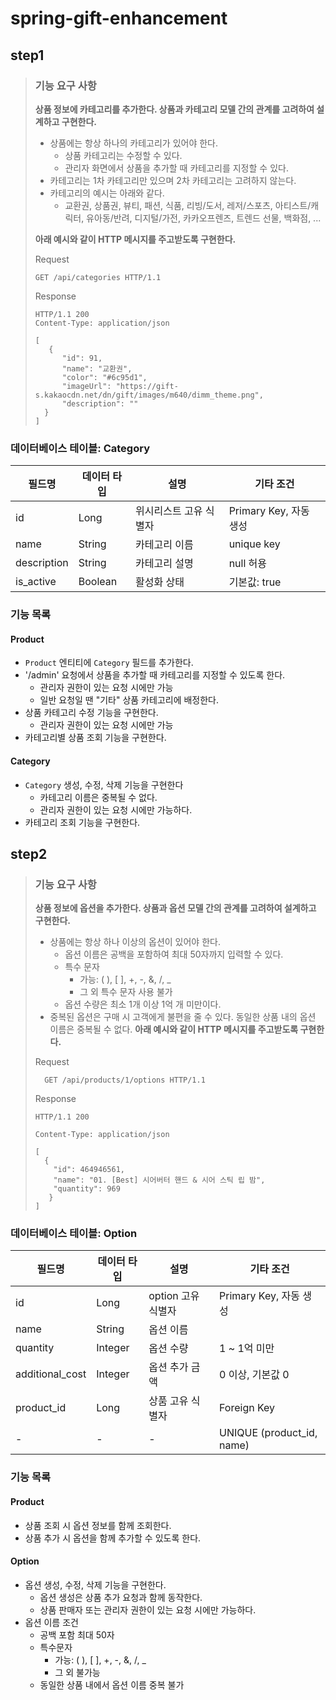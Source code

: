 # spring-gift-enhancement

## step1
> ### 기능 요구 사항
> **상품 정보에 카테고리를 추가한다. 상품과 카테고리 모델 간의 관계를 고려하여 설계하고 구현한다.**
> - 상품에는 항상 하나의 카테고리가 있어야 한다.
>   - 상품 카테고리는 수정할 수 있다.
>   - 관리자 화면에서 상품을 추가할 때 카테고리를 지정할 수 있다.
> - 카테고리는 1차 카테고리만 있으며 2차 카테고리는 고려하지 않는다. 
> - 카테고리의 예시는 아래와 같다.
>   - 교환권, 상품권, 뷰티, 패션, 식품, 리빙/도서, 레저/스포츠, 아티스트/캐릭터, 유아동/반려, 디지털/가전, 카카오프렌즈, 트렌드 선물, 백화점, ...
>   
> **아래 예시와 같이 HTTP 메시지를 주고받도록 구현한다.**
> 
> Request
> ```
> GET /api/categories HTTP/1.1
> ```
> Response
> ```
> HTTP/1.1 200
> Content-Type: application/json
> 
> [
>    {
>       "id": 91,
>       "name": "교환권",
>       "color": "#6c95d1",
>       "imageUrl": "https://gift-s.kakaocdn.net/dn/gift/images/m640/dimm_theme.png",
>       "description": ""
>   }
> ]
> ```

### 데이터베이스 테이블: Category
| 필드명         | 데이터 타입  | 설명           | 기타 조건              |
|-------------|---------|--------------|--------------------|
| id          | Long    | 위시리스트 고유 식별자 | Primary Key, 자동 생성 |
| name        | String  | 카테고리 이름      | unique key         |
| description | String  | 카테고리 설명      | null 허용            |
| is_active   | Boolean     | 활성화 상태      | 기본값: true    |

### 기능 목록
#### Product
- `Product` 엔티티에 `Category` 필드를 추가한다. 
- '/admin' 요청에서 상품을 추가할 때 카테고리를 지정할 수 있도록 한다.
  - 관리자 권한이 있는 요청 시에만 가능
  - 일반 요청일 땐 "기타" 상품 카테고리에 배정한다.
- 상품 카테고리 수정 기능을 구현한다.
  - 관리자 권한이 있는 요청 시에만 가능
- 카테고리별 상품 조회 기능을 구현한다.

#### Category
- `Category` 생성, 수정, 삭제 기능을 구현한다
  - 카테고리 이름은 중복될 수 없다.
  - 관리자 권한이 있는 요청 시에만 가능하다.
- 카테고리 조회 기능을 구현한다.

## step2
> ### 기능 요구 사항
> **상품 정보에 옵션을 추가한다. 상품과 옵션 모델 간의 관계를 고려하여 설계하고 구현한다.**
> - 상품에는 항상 하나 이상의 옵션이 있어야 한다.
>   - 옵션 이름은 공백을 포함하여 최대 50자까지 입력할 수 있다.
>   - 특수 문자
>     - 가능: ( ), [ ], +, -, &, /, _
>     - 그 외 특수 문자 사용 불가
>   - 옵션 수량은 최소 1개 이상 1억 개 미만이다.
> - 중복된 옵션은 구매 시 고객에게 불편을 줄 수 있다. 동일한 상품 내의 옵션 이름은 중복될 수 없다.
> **아래 예시와 같이 HTTP 메시지를 주고받도록 구현한다.**
> 
> Request
> ```
>   GET /api/products/1/options HTTP/1.1
>   ```
> Response
> ```
> HTTP/1.1 200
> 
> Content-Type: application/json
> 
> [
>   {
>     "id": 464946561,
>     "name": "01. [Best] 시어버터 핸드 & 시어 스틱 립 밤",
>     "quantity": 969
>    }
> ]
> ```

### 데이터베이스 테이블: Option
| 필드명             | 데이터 타입  | 설명            | 기타 조건              |
|-----------------|---------|---------------|--------------------|
| id              | Long    | option 고유 식별자 | Primary Key, 자동 생성 |
| name            | String  | 옵션 이름         |      |
| quantity        | Integer | 옵션 수량         | 1 ~ 1억 미만          |
| additional_cost | Integer | 옵션 추가 금액    | 0 이상, 기본값 0        |
| product_id      | Long    | 상품 고유 식별자   | Foreign Key        |
| -               | -       | -               | UNIQUE (product_id, name) |

### 기능 목록
#### Product
- 상품 조회 시 옵션 정보를 함께 조회한다.
- 상품 추가 시 옵션을 함께 추가할 수 있도록 한다.

#### Option
- 옵션 생성, 수정, 삭제 기능을 구현한다.
  - 옵션 생성은 상품 추가 요청과 함께 동작한다.
  - 상품 판매자 또는 관리자 권한이 있는 요청 시에만 가능하다.
- 옵션 이름 조건
  - 공백 포함 최대 50자
  - 특수문자
    - 가능: ( ), [ ], +, -, &, /, _
    - 그 외 불가능
  - 동일한 상품 내에서 옵션 이름 중복 불가